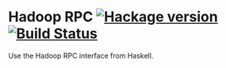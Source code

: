 # Hadoop RPC [![Hackage version](https://img.shields.io/hackage/v/hadoop-rpc.svg?style=flat)](http://hackage.haskell.org/package/hadoop-rpc) [![Build Status](http://img.shields.io/travis/jystic/hadoop-rpc.svg?style=flat)](https://travis-ci.org/jystic/hadoop-rpc)

Use the Hadoop RPC interface from Haskell.
